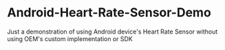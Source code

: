 # Android-Heart-Rate-Sensor-Demo
 Just a demonstration of using Android device's Heart Rate Sensor without using OEM's custom implementation or SDK
